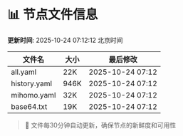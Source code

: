 # 📊 节点文件信息

**更新时间**: 2025-10-24 07:12:12 北京时间

| 文件名 | 大小 | 最后修改 |
|--------|------|----------|
| all.yaml | 22K | 2025-10-24 07:12 |
| history.yaml | 946K | 2025-10-24 07:12 |
| mihomo.yaml | 32K | 2025-10-24 07:12 |
| base64.txt | 19K | 2025-10-24 07:12 |

> 🔄 文件每30分钟自动更新，确保节点的新鲜度和可用性
